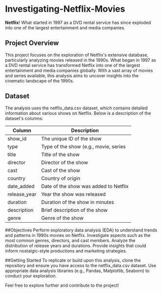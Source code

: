 # Investigating-Netflix-Movies

**Netflix**! What started in 1997 as a DVD rental service has since exploded into one of the largest entertainment and media companies.

## Project Overview
This project focuses on the exploration of Netflix's extensive database, particularly analyzing movies released in the 1990s. What began in 1997 as a DVD rental service has transformed Netflix into one of the largest entertainment and media companies globally. With a vast array of movies and series available, this analysis aims to uncover insights into the cinematic landscape of the 1990s.

## Dataset
The analysis uses the netflix_data.csv dataset, which contains detailed information about various shows on Netflix. Below is a description of the dataset's columns:

| Column | Description |
| ------------- | ------------- |
| show_id  | The unique ID of the show  |
| type  | Type of the show (e.g., movie, series  |
| title  | Title of the show |
| director  | Director of the show |
| cast  | Cast of the show |
| country  | Country of origin |
| date_added  | Date of the show was added to Netflix |
| release_year  | Year the show was released |
| duration  | Duration of the show in minutes |
| description  | Brief description of the show |
| genre | Genre of the show |

##Objectives
Perform exploratory data analysis (EDA) to understand trends and patterns in 1990s movies on Netflix.
Investigate aspects such as the most common genres, directors, and cast members.
Analyze the distribution of release years and durations.
Provide insights that could inform nostalgic-style productions and marketing strategies.

##Getting Started
To replicate or build upon this analysis, clone the repository and ensure you have access to the netflix_data.csv dataset. Use appropriate data analysis libraries (e.g., Pandas, Matplotlib, Seaborn) to conduct your exploration.

Feel free to explore further and contribute to the project!
